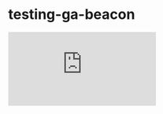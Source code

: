 # testing-ga-beacon
[![Analytics](https://ga-beacon.appspot.com/UA-109814182-1/testing-ga-beacon/README.md)](https://github.com/fobsolutions/testing-ga-beacon)

